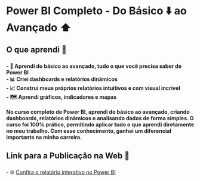 <h1 align="left">Power BI Completo - Do Básico ⬇️ ao Avançado ⬆️</h1>

###

<h2 align="left">O que aprendi 🧠</h2>

###

<h4 align="left">- 💯 Aprendi do básico ao avançado, tudo o que você precisa saber de Power BI<br>- 📊 Criei dashboards e relatórios dinâmicos<br>- 📈 Construí meus próprios relatórios intuitivos e com visual incrível<br>- 🗺️ Aprendi gráficos, indicadores e mapas<br><br>No curso completo de Power BI, aprendi do básico ao avançado, criando dashboards, relatórios dinâmicos e analisando dados de forma simples. O curso foi 100% prático, permitindo aplicar tudo o que aprendi diretamente no meu trabalho. Com esse conhecimento, ganhei um diferencial importante na minha carreira.</h4>

###

<h2 align="left">Link para a Publicação na Web 🛜</h2>

###

<p align="left">
- 🌐 <a href="https://app.powerbi.com/view?r=eyJrIjoiYTRiNWIwZDYtY2IyYi00NGI5LWFlNGItNmU2NWEyMTJlYjczIiwidCI6IjA1MmFmMGNlLWI0YWMtNDQ5MC04YWZjLTQ0MTBhNDA5NDQyZSJ9&embedImagePlaceholder=true" target="_blank" rel="noopener noreferrer">
  Confira o relatório interativo no Power BI
  </a>
</p>
